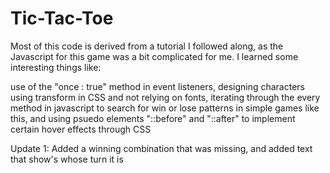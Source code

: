 # Tic-Tac-Toe

Most of this code is derived from a tutorial I followed along, as the Javascript for this game was a bit complicated for me. I learned some interesting things like:

use of the "once : true" method in event listeners, designing characters using transform in CSS and not relying on fonts, iterating through the every method in javascript to search for win or lose patterns in simple games like this, and using psuedo elements "::before" and "::after" to implement certain hover effects through CSS

Update 1: Added a winning combination that was missing, and added text that show's whose turn it is

